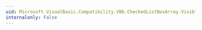 ```yaml
---
uid: Microsoft.VisualBasic.Compatibility.VB6.CheckedListBoxArray.VisibleChanged
internalonly: False
---
```

